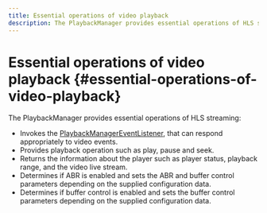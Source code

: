 ```yaml
---
title: Essential operations of video playback
description: The PlaybackManager provides essential operations of HLS streaming
---
```


# Essential operations of video playback {#essential-operations-of-video-playback}

The PlaybackManager provides essential operations of HLS streaming:

* Invokes the [PlaybackManagerEventListener](https://help.adobe.com/en_US/primetime/api/reference_implementation/android/javadoc/com/adobe/primetime/reference/manager/PlaybackManager.PlaybackManagerEventListener.html), that can respond appropriately to video events.
* Provides playback operation such as play, pause and seek. 
* Returns the information about the player such as player status, playback range, and the video live stream. 
* Determines if ABR is enabled and sets the ABR and buffer control parameters depending on the supplied configuration data. 
* Determines if buffer control is enabled and sets the buffer control parameters depending on the supplied configuration data.